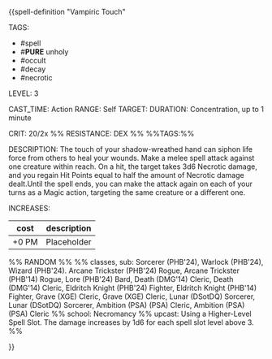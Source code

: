 {{spell-definition "Vampiric Touch"

TAGS: 
  - #spell
  - #__PURE__ unholy
  - #occult
  - #decay 
  - #necrotic

LEVEL: 3

CAST_TIME: Action
RANGE: Self
TARGET: 
DURATION: Concentration, up to 1 minute

CRIT: 20/2x
%% RESISTANCE: DEX %%
%%TAGS:%%

DESCRIPTION:
The touch of your shadow-wreathed hand can siphon life force from others to heal your wounds. Make a melee spell attack against one creature within reach. On a hit, the target takes 3d6 Necrotic damage, and you regain Hit Points equal to half the amount of Necrotic damage dealt.Until the spell ends, you can make the attack again on each of your turns as a Magic action, targeting the same creature or a different one.

INCREASES:

| cost | description |
| ---- | ----------- |
| +0 PM     |    Placeholder        |


%% RANDOM
%%
%% classes, sub: Sorcerer (PHB'24), Warlock (PHB'24), Wizard (PHB'24). Arcane Trickster (PHB'24) Rogue, Arcane Trickster (PHB'14) Rogue, Lore (PHB'24) Bard, Death (DMG'14) Cleric, Death (DMG'14) Cleric, Eldritch Knight (PHB'24) Fighter, Eldritch Knight (PHB'14) Fighter, Grave (XGE) Cleric, Grave (XGE) Cleric, Lunar (DSotDQ) Sorcerer, Lunar (DSotDQ) Sorcerer, Ambition (PSA) (PSA) Cleric, Ambition (PSA) (PSA) Cleric
%% school: Necromancy
%% upcast: Using a Higher-Level Spell Slot. The damage increases by 1d6 for each spell slot level above 3.
%%


}}